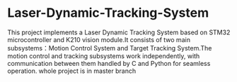 # Laser-Dynamic-Tracking-System
This project implements a Laser Dynamic Tracking System based on STM32 microcontroller and K210 vision module.It consists of two main subsystems：Motion Control System and  Target Tracking System.The motion control and tracking subsystems work independently, with communication between them handled by C and Python for seamless operation.
whole project is in master branch

